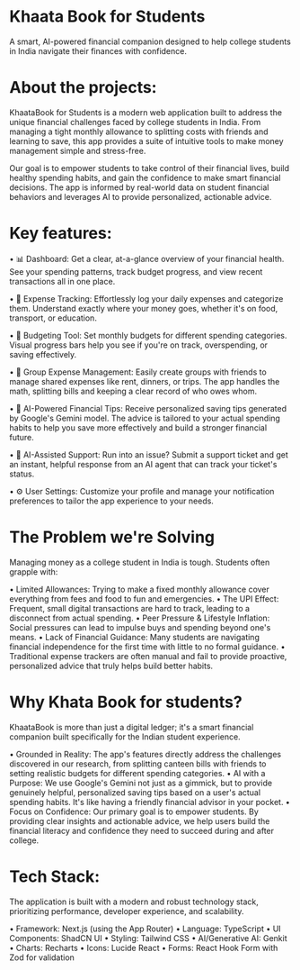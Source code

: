# Khaata Book for Students

A smart, AI-powered financial companion designed to help college students in India navigate their finances with confidence.

# About the projects:
KhaataBook for Students is a modern web application built to address the unique financial challenges faced by college students in India. From managing a tight monthly allowance to splitting costs with friends and learning to save, this app provides a suite of intuitive tools to make money management simple and stress-free.

Our goal is to empower students to take control of their financial lives, build healthy spending habits, and gain the confidence to make smart financial decisions. The app is informed by real-world data on student financial behaviors and leverages AI to provide personalized, actionable advice.

# Key features:
• 📊 Dashboard: Get a clear, at-a-glance overview of your financial health. See your spending patterns, track budget progress, and view recent transactions all in one place.

• 💸 Expense Tracking: Effortlessly log your daily expenses and categorize them. Understand exactly where your money goes, whether it's on food, transport, or education.

• 🎯 Budgeting Tool: Set monthly budgets for different spending categories. Visual progress bars help you see if you're on track, overspending, or saving effectively.

• 👥 Group Expense Management: Easily create groups with friends to manage shared expenses like rent, dinners, or trips. The app handles the math, splitting bills and keeping a clear record of who owes whom.

• 🤖 AI-Powered Financial Tips: Receive personalized saving tips generated by Google's Gemini model. The advice is tailored to your actual spending habits to help you save more effectively and build a stronger financial future.

• 🎫 AI-Assisted Support: Run into an issue? Submit a support ticket and get an instant, helpful response from an AI agent that can track your ticket's status.

• ⚙️ User Settings: Customize your profile and manage your notification preferences to tailor the app experience to your needs.

# The Problem we're Solving
Managing money as a college student in India is tough. Students often grapple with:

• Limited Allowances: Trying to make a fixed monthly allowance cover everything from fees and food to fun and emergencies.
• The UPI Effect: Frequent, small digital transactions are hard to track, leading to a disconnect from actual spending.
• Peer Pressure & Lifestyle Inflation: Social pressures can lead to impulse buys and spending beyond one's means.
• Lack of Financial Guidance: Many students are navigating financial independence for the first time with little to no formal guidance.
• Traditional expense trackers are often manual and fail to provide proactive, personalized advice that truly helps build better habits.

# Why Khata Book for students?
KhaataBook is more than just a digital ledger; it's a smart financial companion built specifically for the Indian student experience.

• Grounded in Reality: The app's features directly address the challenges discovered in our research, from splitting canteen bills with friends to setting realistic budgets for different spending categories.
• AI with a Purpose: We use Google's Gemini not just as a gimmick, but to provide genuinely helpful, personalized saving tips based on a user's actual spending habits. It's like having a friendly financial advisor in your pocket.
• Focus on Confidence: Our primary goal is to empower students. By providing clear insights and actionable advice, we help users build the financial literacy and confidence they need to succeed during and after college.

# Tech Stack:
The application is built with a modern and robust technology stack, prioritizing performance, developer experience, and scalability.

• Framework: Next.js (using the App Router)
• Language: TypeScript
• UI Components: ShadCN UI
• Styling: Tailwind CSS
• AI/Generative AI: Genkit
• Charts: Recharts
• Icons: Lucide React
• Forms: React Hook Form with Zod for
  validation












